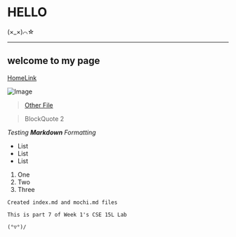 # HELLO
(×_×)⌒☆

---
## welcome to my page
[HomeLink](https://hellofatimad.github.io/cse15l-lab-reports/)

![Image](https://i.pinimg.com/originals/71/84/32/718432c11b8bbcaaaf3fe5b01b8f30c3.png)

> [Other File](https://hellofatimad.github.io/cse15l-lab-reports/mochi.html)

> BlockQuote 2

*Testing
**Markdown**
Formatting*

* List 
* List
* List 

1. One
2. Two
3. Three 

`Created index.md and mochi.md files`

```
This is part 7 of Week 1's CSE 15L Lab

(°▽°)/
```
